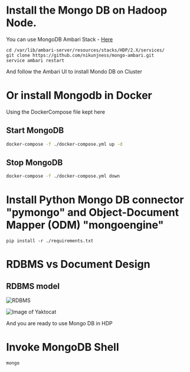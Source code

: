 # Install the Mongo DB on Hadoop Node.  
You can use MongoDB Ambari Stack - [Here](https://github.com/nikunjness/mongo-ambari)  
```console
cd /var/lib/ambari-server/resources/stacks/HDP/2.X/services/
git clone https://github.com/nikunjness/mongo-ambari.git
service ambari restart
```  
  
And follow the Ambari UI to install Mondo DB on Cluster  
  
# Or install Mongodb in Docker  
Using the DockerCompose file kept here  

## Start MongoDB
```sh
docker-compose -f ./docker-compose.yml up -d
```
  
## Stop MongoDB
```sh
docker-compose -f ./docker-compose.yml down
```
  
# Install Python Mongo DB connector "pymongo" and Object-Document Mapper (ODM) "mongoengine"  
```console
pip install -r ./requirements.txt
```
  
# RDBMS vs Document Design  
## RDBMS model  
![RDBMS](https://github.com/shakeelansari63/Training/blob/master/MONGODB/img/RDBMS%20Model.png)

![Image of Yaktocat](https://octodex.github.com/images/yaktocat.png)
  
And you are ready to use Mongo DB in HDP  
  
# Invoke MongoDB Shell
```console
mongo
```
